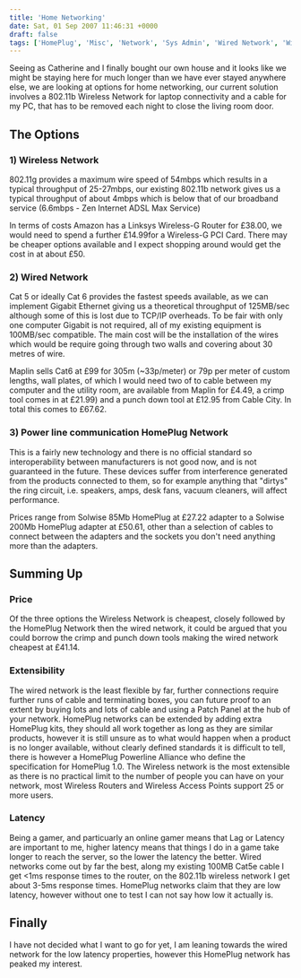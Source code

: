 ```yaml
---
title: 'Home Networking'
date: Sat, 01 Sep 2007 11:46:31 +0000
draft: false
tags: ['HomePlug', 'Misc', 'Network', 'Sys Admin', 'Wired Network', 'Wireless Network']
---
```


Seeing as Catherine and I finally bought our own house and it looks like we might be staying here for much longer than we have ever stayed anywhere else, we are looking at options for home networking, our current solution involves a 802.11b Wireless Network for laptop connectivity and a cable for my PC, that has to be removed each night to close the living room door. 

## The Options

### 1) Wireless Network

802.11g provides a maximum wire speed of 54mbps which results in a typical throughput of 25-27mbps, our existing 802.11b network gives us a typical throughput of about 4mbps which is below that of our broadband service (6.6mbps - Zen Internet ADSL Max Service) 

In terms of costs Amazon has a Linksys Wireless-G Router for £38.00, we would need to spend a further £14.99for a Wireless-G PCI Card. There may be cheaper options available and I expect shopping around would get the cost in at about £50.

### 2) Wired Network
Cat 5 or ideally Cat 6 provides the fastest speeds available, as we can implement Gigabit Ethernet giving us a theoretical throughput of 125MB/sec although some of this is lost due to TCP/IP overheads. To be fair with only one computer Gigabit is not required, all of my existing equipment is 100MB/sec compatible. The main cost will be the installation of the wires which would be require going through two walls and covering about 30 metres of wire.

Maplin sells Cat6 at £99 for 305m (~33p/meter) or 79p per meter of custom lengths, wall plates, of which I would need two of to cable between my computer and the utility room, are available from Maplin for £4.49, a crimp tool comes in at £21.99) and a punch down tool at £12.95 from Cable City. In total this comes to £67.62.

### 3) Power line communication HomePlug Network

This is a fairly new technology and there is no official standard so interoperability between manufacturers is not good now, and is not guaranteed in the future. These devices suffer from interference generated from the products connected to them, so for example anything that "dirtys" the ring circuit, i.e. speakers, amps, desk fans, vacuum cleaners, will affect performance.

Prices range from Solwise 85Mb HomePlug at £27.22 adapter to a Solwise 200Mb HomePlug adapter at £50.61, other than a selection of cables to connect between the adapters and the sockets you don't need anything more than the adapters.

## Summing Up

### Price

Of the three options the Wireless Network is cheapest, closely followed by the HomePlug Network then the wired network, it could be argued that you could borrow the crimp and punch down tools making the wired network cheapest at £41.14.

### Extensibility

The wired network is the least flexible by far, further connections require further runs of cable and terminating boxes, you can future proof to an extent by buying lots and lots of cable and using a Patch Panel at the hub of your network. HomePlug networks can be extended by adding extra HomePlug kits, they should all work together as long as they are similar products, however it is still unsure as to what would happen when a product is no longer available, without clearly defined standards it is difficult to tell, there is however a HomePlug Powerline Alliance who define the specification for HomePlug 1.0. The Wireless network is the most extensible as there is no practical limit to the number of people you can have on your network, most Wireless Routers and Wireless Access Points support 25 or more users. 

### Latency

Being a gamer, and particuarly an online gamer means that Lag or Latency are important to me, higher latency means that things I do in a game take longer to reach the server, so the lower the latency the better. Wired networks come out by far the best, along my existing 100MB Cat5e cable I get <1ms response times to the router, on the 802.11b wireless network I get about 3-5ms response times. HomePlug networks claim that they are low latency, however without one to test I can not say how low it actually is. 

## Finally

I have not decided what I want to go for yet, I am leaning towards the wired network for the low latency properties, however this HomePlug network has peaked my interest.